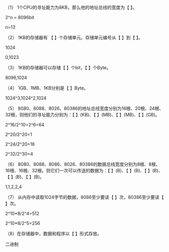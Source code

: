 （1） 1个CPU的寻址能力为8KB，那么他的地址总线的宽度为【 】。

2^n = 8096bit

n=13



（2） 1KB的存储器有 【 】个存储单元。存储单元编号从【 】到【 】。

1024

0,1023



（3） 1KB的存储器可以存储【 】个bit，【 】个Byte。

8096,1024



（4） 1GB、1MB、1KB分别是【 】Byte。

1024^3,1024^2,1024



（5） 8080、8088、8026、80386的地址总线宽度分别为16根、20根、24根、32根，则他们的寻址能力分别为：【 】(KB)、【 】(MB)、【 】(MB)、【 】(GB)。

2^16/2^10=2^6=64

2^20/2^20=1

2^24/2^20=16

2^32/2^30=4



（6） 8080、8088、8086、8026、80386的数据总线宽度分别为8根、8根、16根、16根、32根。则它们一次可以传送的数据为：【 】(B)、【 】(B)、【 】(B)、【 】(B)、【 】(B)。

1,1,2,2,4



（7） 从内存中读取1024字节的数据，8086至少要读【 】次，80386至少要读【 】次。

2^10*8/2^4=512

2^10*8/2^5=256



（8）在存储器中，数据和程序以【 】形式存放。

二进制
